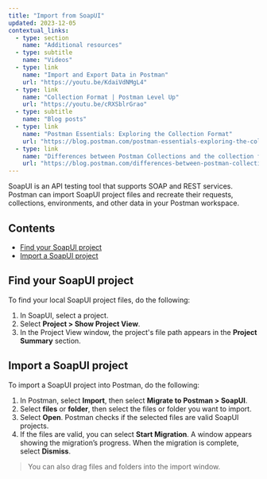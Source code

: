 ```yaml
---
title: "Import from SoapUI"
updated: 2023-12-05
contextual_links:
  - type: section
    name: "Additional resources"
  - type: subtitle
    name: "Videos"
  - type: link
    name: "Import and Export Data in Postman"
    url: "https://youtu.be/KdaiVdNMgL4"
  - type: link
    name: "Collection Format | Postman Level Up"
    url: "https://youtu.be/cRXSblrGrao"
  - type: subtitle
    name: "Blog posts"
  - type: link
    name: "Postman Essentials: Exploring the Collection Format"
    url: "https://blog.postman.com/postman-essentials-exploring-the-collection-format/"
  - type: link
    name: "Differences between Postman Collections and the collection format"
    url: "https://blog.postman.com/differences-between-postman-collections-and-collection-format/"
---
```


SoapUI is an API testing tool that supports SOAP and REST services. Postman can import SoapUI project files and recreate their requests, collections, environments, and other data in your Postman workspace.

## Contents

* [Find your SoapUI project](#find-your-soapui-project)
* [Import a SoapUI project](#import-a-soapui-project)

## Find your SoapUI project

To find your local SoapUI project files, do the following:

1. In SoapUI, select a project.
1. Select **Project > Show Project View**.
1. In the Project View window, the project's file path appears in the **Project Summary** section.

## Import a SoapUI project

To import a SoapUI project into Postman, do the following:

1. In Postman, select **Import**, then select **Migrate to Postman > SoapUI**.
1. Select **files** or **folder**, then select the files or folder you want to import.
1. Select **Open**. Postman checks if the selected files are valid SoapUI projects.
1. If the files are valid, you can select **Start Migration**. A window appears showing the migration’s progress. When the migration is complete, select **Dismiss**.

  > You can also drag files and folders into the import window.
